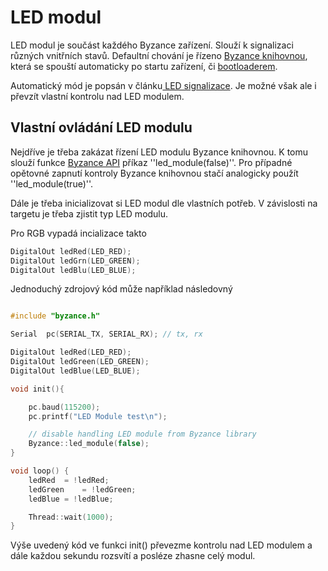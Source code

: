 # LED modul

LED modul je součást každého Byzance zařízení. Slouží k signalizaci různých vnitřních stavů. Defaultní chování je řízeno [Byzance knihovnou](/byzance_documentation/hardware_intro/API/byzance-api.md), která se spouští automaticky po startu zařízení, či [bootloaderem](/byzance_documentation/hardware_intro/features/bootloader.md).

Automatický mód je popsán v článku[ LED signalizace](/byzance_documentation/hardware_intro/API/led-signalizace.md). Je možné však ale i převzít vlastní kontrolu nad LED modulem.

## Vlastní ovládání LED modulu

Nejdříve je třeba zakázat řízení LED modulu Byzance knihovnou. K tomu slouží funkce [Byzance API](/byzance_documentation/hardware_intro/API/byzance-api.md) příkaz ''led\_module\(false\)''. Pro případné opětovné zapnutí kontroly Byzance knihovnou stačí analogicky použít ''led\_module\(true\)''.

Dále je třeba inicializovat si LED modul dle vlastních potřeb. V závislosti na targetu je třeba zjistit typ LED modulu.

Pro RGB vypadá incializace takto

```cpp
DigitalOut ledRed(LED_RED);
DigitalOut ledGrn(LED_GREEN);
DigitalOut ledBlu(LED_BLUE);
```

Jednoduchý zdrojový kód může například následovný

```cpp
#include "byzance.h"

Serial	pc(SERIAL_TX, SERIAL_RX); // tx, rx

DigitalOut ledRed(LED_RED);
DigitalOut ledGreen(LED_GREEN);
DigitalOut ledBlue(LED_BLUE);

void init(){

    pc.baud(115200);
    pc.printf("LED Module test\n");

    // disable handling LED module from Byzance library
    Byzance::led_module(false);
}

void loop() {
    ledRed	= !ledRed;
    ledGreen	= !ledGreen;
    ledBlue	= !ledBlue;

    Thread::wait(1000);
}
```

Výše uvedený kód ve funkci init\(\) převezme kontrolu nad LED modulem a dále každou sekundu rozsvítí a posléze zhasne celý modul.



